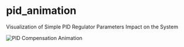 # pid_animation
Visualization of Simple PID Regulator Parameters Impact on the System

![PID Compensation Animation](https://upload.wikimedia.org/wikipedia/commons/3/33/PID_Compensation_Animated.gif)
